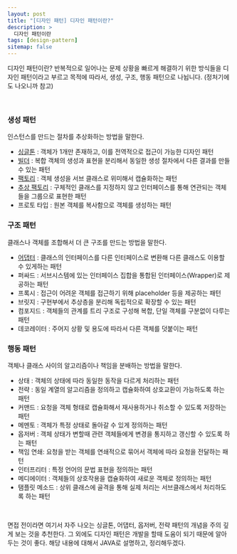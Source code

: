 ```yaml
---
layout: post
title: "[디자인 패턴] 디자인 패턴이란?"
description: >
  디자인 패턴이란
tags: [design-pattern]
sitemap: false
---
```


디자인 패턴이란? 반복적으로 일어나는 문제 상황을 빠르게 해결하기 위한 방식들을 디자인 패턴이라고 부르고 목적에 따라서, 생성, 구조, 행동 패턴으로 나뉩니다. (정처기에도 나오니까 참고)


<br>


### 생성 패턴
인스턴스를 만드는 절차를 추상화하는 방법을 말한다.

- [싱글톤](/backend/design-pattern/2023-07-28-singleton/) : 객체가 1개만 존재하고, 이를 전역적으로 접근이 가능한 디자인 패턴
- [빌더](/backend/design-pattern/2023-07-28-builder/) : 복합 객체의 생성과 표현을 분리해서 동일한 생성 절차에서 다른 결과를 만들수 있는 패턴
- [팩토리](/backend/design-pattern/2023-07-31-factory/) : 객체 생성을 서브 클래스로 위미해서 캡슐화하는 패턴
- [추상 팩토리](/backend/design-pattern/2023-07-31-abstract_factory/) : 구체적인 클래스를 지정하지 않고 인터페이스를 통해 연관되는 객체들을 그룹으로 표현한 패턴
- 프로토 타입 : 원본 객체를 복사함으로 객체를 생성하는 패턴

### 구조 패턴
클래스나 객체를 조합해서 더 큰 구조를 만드는 방법을 말한다.
- [어댑터](/backend/design-pattern/2023-07-31-adapter/) : 클래스의 인터페이스를 다른 인터페이스로 변환해 다른 클래스도 이용할 수 있게하는 패턴
- 퍼싸드 : 서브시스템에 있는 인터페이스 집합을 통합된 인터페이스(Wrapper)로 제공하는 패턴
- 프록시 : 접근이 어려운 객체를 접근하기 위해 placeholder 등을 제공하는 패턴
- 브릿지 : 구현부에서 추상층을 분리해 독립적으로 확장할 수 있는 패턴
- 컴포지드 : 객체들의 관계를 트리 구조로 구성해 복합, 단일 객체를 구분없이 다루는 패턴
- 데코레이터 : 주어지 상황 및 용도에 따라서 다른 객체를 덧붙이는 패턴


### 행동 패턴
객체나 클래스 사이의 알고리즘이나 책임을 분배하는 방법을 말한다.
- 상태 : 객체의 상태에 따라 동일한 동작을 다르게 처리하는 패턴
- 전략 : 동일 계열의 알고리즘을 정의하고 캡슐화하여 상호교환이 가능하도록 하는 패턴
- 커맨드 : 요청을 객체 형태로 캡슐화해서 재사용하거나 취소할 수 있도록 저장하는 패턴
- 메멘토 : 객체가 특정 상태로 돌아갈 수 있게 정의하는 패턴
- 옵저버 : 객체 상태가 변할때 관련 객체들에게 변경을 통지하고 갱신할 수 있도록 하는 패턴
- 책임 연쇄: 요청을 받는 객체를 연쇄적으로 묶어서 객체에 따라 요청을 전달하는 패턴
- 인터프리터 : 특정 언어의 문법 표현을 정의하는 패턴
- 메디에이터 : 객체들의 상호작용을 캡슐화하여 새로운 객체로 정의하는 패턴
- 탬플릿 메소드 : 상위 클래스에 골격을 통해 실제 처리는 서브클래스에서 처리하도록 하는 패턴


<br>

면접 전이라면 여기서 자주 나오는 싱글톤, 어댑터, 옵저버, 전략 패턴의 개념을 주의 깊게 보는 것을 추천한다. 그 외에도 디자인 패턴은 개발을 할때 도움이 되기 때문에 알아두는 것이 좋다. 해당 내용에 대해서 JAVA로 설명하고, 정리해두겠다.

<br>
<br>

